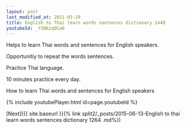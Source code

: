 ```yaml
---
layout: post
last_modified_at: 2021-03-29
title: English to Thai learn words sentences dictionary 1440 
youtubeId: _Y3QKzqOCe0
---
```

 
 
Helps to learn Thai words and sentences for English speakers.

Opportunitiy to repeat the words sentences. 

Practice Thai language. 
 
10 minutes practice every day. 
 
How to learn Thai words and sentences for English speakers 
 
{% include youtubePlayer.html id=page.youtubeId %}
 
 
[Next]({{ site.baseurl }}{% link  split2/_posts/2015-06-13-English to thai learn words sentences dictionary 1264 .md%})
 
